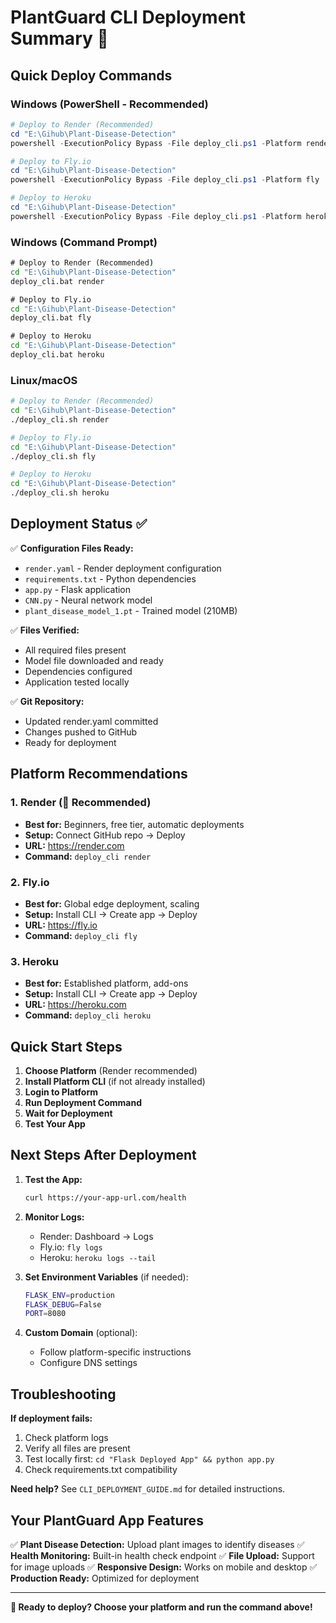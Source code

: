 # PlantGuard CLI Deployment Summary 🌱

## Quick Deploy Commands

### Windows (PowerShell - Recommended)
```powershell
# Deploy to Render (Recommended)
cd "E:\Gihub\Plant-Disease-Detection"
powershell -ExecutionPolicy Bypass -File deploy_cli.ps1 -Platform render

# Deploy to Fly.io
cd "E:\Gihub\Plant-Disease-Detection"
powershell -ExecutionPolicy Bypass -File deploy_cli.ps1 -Platform fly

# Deploy to Heroku
cd "E:\Gihub\Plant-Disease-Detection"
powershell -ExecutionPolicy Bypass -File deploy_cli.ps1 -Platform heroku
```

### Windows (Command Prompt)
```cmd
# Deploy to Render (Recommended)
cd "E:\Gihub\Plant-Disease-Detection"
deploy_cli.bat render

# Deploy to Fly.io
cd "E:\Gihub\Plant-Disease-Detection"
deploy_cli.bat fly

# Deploy to Heroku
cd "E:\Gihub\Plant-Disease-Detection"
deploy_cli.bat heroku
```

### Linux/macOS
```bash
# Deploy to Render (Recommended)
cd "E:\Gihub\Plant-Disease-Detection"
./deploy_cli.sh render

# Deploy to Fly.io
cd "E:\Gihub\Plant-Disease-Detection"
./deploy_cli.sh fly

# Deploy to Heroku
cd "E:\Gihub\Plant-Disease-Detection"
./deploy_cli.sh heroku
```

## Deployment Status ✅

✅ **Configuration Files Ready:**
- `render.yaml` - Render deployment configuration
- `requirements.txt` - Python dependencies
- `app.py` - Flask application
- `CNN.py` - Neural network model
- `plant_disease_model_1.pt` - Trained model (210MB)

✅ **Files Verified:**
- All required files present
- Model file downloaded and ready
- Dependencies configured
- Application tested locally

✅ **Git Repository:**
- Updated render.yaml committed
- Changes pushed to GitHub
- Ready for deployment

## Platform Recommendations

### 1. Render (🌟 Recommended)
- **Best for:** Beginners, free tier, automatic deployments
- **Setup:** Connect GitHub repo → Deploy
- **URL:** https://render.com
- **Command:** `deploy_cli render`

### 2. Fly.io
- **Best for:** Global edge deployment, scaling
- **Setup:** Install CLI → Create app → Deploy
- **URL:** https://fly.io
- **Command:** `deploy_cli fly`

### 3. Heroku
- **Best for:** Established platform, add-ons
- **Setup:** Install CLI → Create app → Deploy
- **URL:** https://heroku.com
- **Command:** `deploy_cli heroku`

## Quick Start Steps

1. **Choose Platform** (Render recommended)
2. **Install Platform CLI** (if not already installed)
3. **Login to Platform**
4. **Run Deployment Command**
5. **Wait for Deployment**
6. **Test Your App**

## Next Steps After Deployment

1. **Test the App:**
   ```bash
   curl https://your-app-url.com/health
   ```

2. **Monitor Logs:**
   - Render: Dashboard → Logs
   - Fly.io: `fly logs`
   - Heroku: `heroku logs --tail`

3. **Set Environment Variables** (if needed):
   ```bash
   FLASK_ENV=production
   FLASK_DEBUG=False
   PORT=8080
   ```

4. **Custom Domain** (optional):
   - Follow platform-specific instructions
   - Configure DNS settings

## Troubleshooting

**If deployment fails:**
1. Check platform logs
2. Verify all files are present
3. Test locally first: `cd "Flask Deployed App" && python app.py`
4. Check requirements.txt compatibility

**Need help?** See `CLI_DEPLOYMENT_GUIDE.md` for detailed instructions.

## Your PlantGuard App Features

✅ **Plant Disease Detection:** Upload plant images to identify diseases
✅ **Health Monitoring:** Built-in health check endpoint
✅ **File Upload:** Support for image uploads
✅ **Responsive Design:** Works on mobile and desktop
✅ **Production Ready:** Optimized for deployment

---

**🚀 Ready to deploy? Choose your platform and run the command above!**
